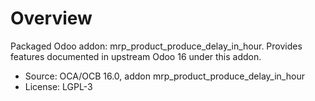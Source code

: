 # Overview

Packaged Odoo addon: mrp_product_produce_delay_in_hour. Provides features documented in upstream Odoo 16 under this addon.

- Source: OCA/OCB 16.0, addon mrp_product_produce_delay_in_hour
- License: LGPL-3
